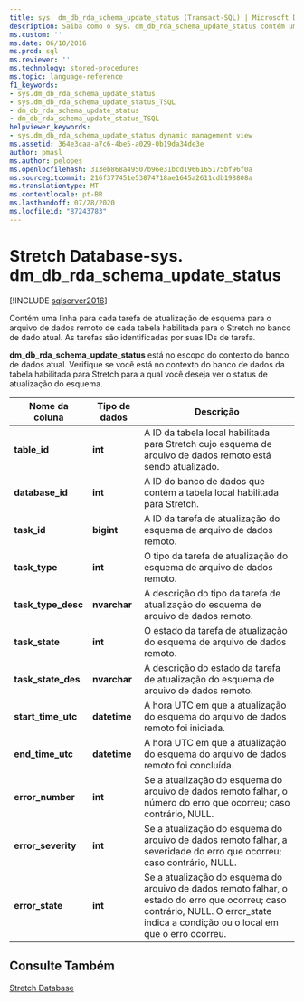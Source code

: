 ```yaml
---
title: sys. dm_db_rda_schema_update_status (Transact-SQL) | Microsoft Docs
description: Saiba como o sys. dm_db_rda_schema_update_status contém uma linha para cada tarefa de atualização de esquema para o arquivo de dados remotos de cada tabela habilitada para o Stretch.
ms.custom: ''
ms.date: 06/10/2016
ms.prod: sql
ms.reviewer: ''
ms.technology: stored-procedures
ms.topic: language-reference
f1_keywords:
- sys.dm_db_rda_schema_update_status
- sys.dm_db_rda_schema_update_status_TSQL
- dm_db_rda_schema_update_status
- dm_db_rda_schema_update_status_TSQL
helpviewer_keywords:
- sys.dm_db_rda_schema_update_status dynamic management view
ms.assetid: 364e3caa-a7c6-4be5-a029-0b19da34de3e
author: pmasl
ms.author: pelopes
ms.openlocfilehash: 313eb868a49507b96e31bcd1966165175bf96f0a
ms.sourcegitcommit: 216f377451e53874718ae1645a2611cdb198808a
ms.translationtype: MT
ms.contentlocale: pt-BR
ms.lasthandoff: 07/28/2020
ms.locfileid: "87243783"
---
```

# <a name="stretch-database---sysdm_db_rda_schema_update_status"></a>Stretch Database-sys. dm_db_rda_schema_update_status
[!INCLUDE [sqlserver2016](../../includes/applies-to-version/sqlserver2016.md)]

  Contém uma linha para cada tarefa de atualização de esquema para o arquivo de dados remoto de cada tabela habilitada para o Stretch no banco de dado atual. As tarefas são identificadas por suas IDs de tarefa.  
  
 **dm_db_rda_schema_update_status** está no escopo do contexto do banco de dados atual. Verifique se você está no contexto do banco de dados da tabela habilitada para Stretch para a qual você deseja ver o status de atualização do esquema.  
  
|Nome da coluna|Tipo de dados|Descrição|  
|-----------------|---------------|-----------------|  
|**table_id**|**int**|A ID da tabela local habilitada para Stretch cujo esquema de arquivo de dados remoto está sendo atualizado.|  
|**database_id**|**int**|A ID do banco de dados que contém a tabela local habilitada para Stretch.|  
|**task_id**|**bigint**|A ID da tarefa de atualização do esquema de arquivo de dados remoto.|  
|**task_type**|**int**|O tipo da tarefa de atualização do esquema de arquivo de dados remoto.|  
|**task_type_desc**|**nvarchar**|A descrição do tipo da tarefa de atualização do esquema de arquivo de dados remoto.|  
|**task_state**|**int**|O estado da tarefa de atualização do esquema de arquivo de dados remoto.|  
|**task_state_des**|**nvarchar**|A descrição do estado da tarefa de atualização do esquema de arquivo de dados remoto.|  
|**start_time_utc**|**datetime**|A hora UTC em que a atualização do esquema do arquivo de dados remoto foi iniciada.|  
|**end_time_utc**|**datetime**|A hora UTC em que a atualização do esquema do arquivo de dados remoto foi concluída.|  
|**error_number**|**int**|Se a atualização do esquema do arquivo de dados remoto falhar, o número do erro que ocorreu; caso contrário, NULL.|  
|**error_severity**|**int**|Se a atualização do esquema do arquivo de dados remoto falhar, a severidade do erro que ocorreu; caso contrário, NULL.|  
|**error_state**|**int**|Se a atualização do esquema do arquivo de dados remoto falhar, o estado do erro que ocorreu; caso contrário, NULL. O error_state indica a condição ou o local em que o erro ocorreu.|  
  
## <a name="see-also"></a>Consulte Também  
 [Stretch Database](../../sql-server/stretch-database/stretch-database.md)  
  
  
